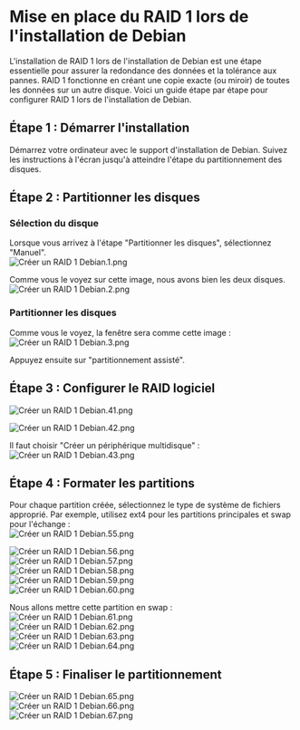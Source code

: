 # Mise en place du RAID 1 lors de l'installation de Debian

L'installation de RAID 1 lors de l'installation de Debian est une étape essentielle pour assurer la redondance des données et la tolérance aux pannes. RAID 1 fonctionne en créant une copie exacte (ou miroir) de toutes les données sur un autre disque. Voici un guide étape par étape pour configurer RAID 1 lors de l'installation de Debian.

## Étape 1 : Démarrer l'installation
Démarrez votre ordinateur avec le support d'installation de Debian. Suivez les instructions à l'écran jusqu'à atteindre l'étape du partitionnement des disques.

## Étape 2 : Partitionner les disques

### Sélection du disque
Lorsque vous arrivez à l'étape "Partitionner les disques", sélectionnez "Manuel".  
![Créer un RAID 1 Debian.1.png](https://github.com/WildCodeSchool/TSSR-2405-P3-G1-BuildYourInfra-BillU/blob/main/Ressources/Créer%20un%20RAID%201%20Debian.1.png)

Comme vous le voyez sur cette image, nous avons bien les deux disques.  
![Créer un RAID 1 Debian.2.png](https://github.com/WildCodeSchool/TSSR-2405-P3-G1-BuildYourInfra-BillU/blob/main/Ressources/Créer%20un%20RAID%201%20Debian.2.png)

### Partitionner les disques

Comme vous le voyez, la fenêtre sera comme cette image :  
![Créer un RAID 1 Debian.3.png](https://github.com/WildCodeSchool/TSSR-2405-P3-G1-BuildYourInfra-BillU/blob/main/Ressources/Créer%20un%20RAID%201%20Debian.3.png)

Appuyez ensuite sur "partitionnement assisté".

## Étape 3 : Configurer le RAID logiciel
![Créer un RAID 1 Debian.41.png](https://github.com/WildCodeSchool/TSSR-2405-P3-G1-BuildYourInfra-BillU/blob/main/Ressources/Créer%20un%20RAID%201%20Debian.41.png)

![Créer un RAID 1 Debian.42.png](https://github.com/WildCodeSchool/TSSR-2405-P3-G1-BuildYourInfra-BillU/blob/main/Ressources/Créer%20un%20RAID%201%20Debian.42.png)

Il faut choisir "Créer un périphérique multidisque" :  
![Créer un RAID 1 Debian.43.png](https://github.com/WildCodeSchool/TSSR-2405-P3-G1-BuildYourInfra-BillU/blob/main/Ressources/Créer%20un%20RAID%201%20Debian.43.png)

## Étape 4 : Formater les partitions
Pour chaque partition créée, sélectionnez le type de système de fichiers approprié. Par exemple, utilisez ext4 pour les partitions principales et swap pour l'échange :  
![Créer un RAID 1 Debian.55.png](https://github.com/WildCodeSchool/TSSR-2405-P3-G1-BuildYourInfra-BillU/blob/main/Ressources/Créer%20un%20RAID%201%20Debian.55.png)

![Créer un RAID 1 Debian.56.png](https://github.com/WildCodeSchool/TSSR-2405-P3-G1-BuildYourInfra-BillU/blob/main/Ressources/Créer%20un%20RAID%201%20Debian.56.png)  
![Créer un RAID 1 Debian.57.png](https://github.com/WildCodeSchool/TSSR-2405-P3-G1-BuildYourInfra-BillU/blob/main/Ressources/Créer%20un%20RAID%201%20Debian.57.png)  
![Créer un RAID 1 Debian.58.png](https://github.com/WildCodeSchool/TSSR-2405-P3-G1-BuildYourInfra-BillU/blob/main/Ressources/Créer%20un%20RAID%201%20Debian.58.png)  
![Créer un RAID 1 Debian.59.png](https://github.com/WildCodeSchool/TSSR-2405-P3-G1-BuildYourInfra-BillU/blob/main/Ressources/Créer%20un%20RAID%201%20Debian.59.png)  
![Créer un RAID 1 Debian.60.png](https://github.com/WildCodeSchool/TSSR-2405-P3-G1-BuildYourInfra-BillU/blob/main/Ressources/Créer%20un%20RAID%201%20Debian.60.png)

Nous allons mettre cette partition en swap :  
![Créer un RAID 1 Debian.61.png](https://github.com/WildCodeSchool/TSSR-2405-P3-G1-BuildYourInfra-BillU/blob/main/Ressources/Créer%20un%20RAID%201%20Debian.61.png)  
![Créer un RAID 1 Debian.62.png](https://github.com/WildCodeSchool/TSSR-2405-P3-G1-BuildYourInfra-BillU/blob/main/Ressources/Créer%20un%20RAID%201%20Debian.62.png)  
![Créer un RAID 1 Debian.63.png](https://github.com/WildCodeSchool/TSSR-2405-P3-G1-BuildYourInfra-BillU/blob/main/Ressources/Créer%20un%20RAID%201%20Debian.63.png)  
![Créer un RAID 1 Debian.64.png](https://github.com/WildCodeSchool/TSSR-2405-P3-G1-BuildYourInfra-BillU/blob/main/Ressources/Créer%20un%20RAID%201%20Debian.64.png)

## Étape 5 : Finaliser le partitionnement
![Créer un RAID 1 Debian.65.png](https://github.com/WildCodeSchool/TSSR-2405-P3-G1-BuildYourInfra-BillU/blob/main/Ressources/Créer%20un%20RAID%201%20Debian.65.png)  
![Créer un RAID 1 Debian.66.png](https://github.com/WildCodeSchool/TSSR-2405-P3-G1-BuildYourInfra-BillU/blob/main/Ressources/Créer%20un%20RAID%201%20Debian.66.png)  
![Créer un RAID 1 Debian.67.png](https://github.com/WildCodeSchool/TSSR-2405-P3-G1-BuildYourInfra-BillU/blob/main/Ressources/Créer%20un%20RAID%201%20Debian.67.png)


